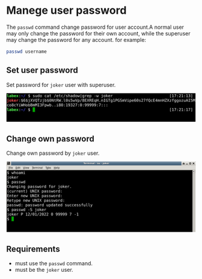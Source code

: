 # Manege user password

The `passwd` command change password for user account.A normal user may only change the password for their own account, while the superuser may change the password for any account. for example:

```bash
passwd username
```

## Set user password

Set password for `joker` user with superuser.

![challenge-account-management-2-1](assets/challenge-account-management-2-1.png)

## Change own password

Change own password by `joker` user.

![challenge-account-management-2-2](assets/challenge-account-management-2-2.png)

## Requirements

- must use the `passwd` command.
- must be the `joker` user.
